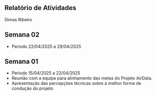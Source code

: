 ## Relatório de Atividades

Dimas Ribeiro

## Semana 02

- Período 22/04/2025 a 29/04/2025


##  Semana 01

- Período 15/04/2025 a 22/04/2025
- Reunião com a equipe para alinhamento das metas do Projeto AirData.
- Apresentação das percepções técnicas sobre a melhor forma de condução do projeto 


